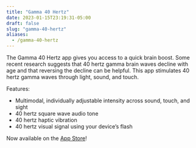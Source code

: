 ```yaml
---
title: "Gamma 40 Hertz"
date: 2023-01-15T23:19:31-05:00
draft: false
slug: "gamma-40-hertz"
aliases:
  - /gamma-40-hertz
---
```


The Gamma 40 Hertz app gives you access to a quick brain boost. Some recent research suggests that 40 hertz gamma brain waves decline with age and that reversing the decline can be helpful. This app stimulates 40 hertz gamma waves through light, sound, and touch.

Features:

- Multimodal, individually adjustable intensity across sound, touch, and sight
- 40 hertz square wave audio tone
- 40 hertz haptic vibration
- 40 hertz visual signal using your device’s flash

Now available on the [App Store](https://apps.apple.com/us/app/gamma-40-hertz/id6444579052)!
